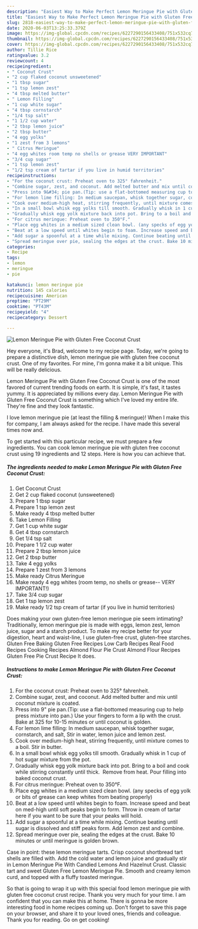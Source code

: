 ```yaml
---
description: "Easiest Way to Make Perfect Lemon Meringue Pie with Gluten Free Coconut Crust"
title: "Easiest Way to Make Perfect Lemon Meringue Pie with Gluten Free Coconut Crust"
slug: 2818-easiest-way-to-make-perfect-lemon-meringue-pie-with-gluten-free-coconut-crust
date: 2020-06-03T13:25:33.379Z
image: https://img-global.cpcdn.com/recipes/6227290156433408/751x532cq70/lemon-meringue-pie-with-gluten-free-coconut-crust-recipe-main-photo.jpg
thumbnail: https://img-global.cpcdn.com/recipes/6227290156433408/751x532cq70/lemon-meringue-pie-with-gluten-free-coconut-crust-recipe-main-photo.jpg
cover: https://img-global.cpcdn.com/recipes/6227290156433408/751x532cq70/lemon-meringue-pie-with-gluten-free-coconut-crust-recipe-main-photo.jpg
author: Tillie Rice
ratingvalue: 3.2
reviewcount: 4
recipeingredient:
- " Coconut Crust"
- "2 cup flaked coconut unsweetened"
- "1 tbsp sugar"
- "1 tsp lemon zest"
- "4 tbsp melted butter"
- " Lemon Filling"
- "1 cup white sugar"
- "4 tbsp cornstarch"
- "1/4 tsp salt"
- "1 1/2 cup water"
- "2 tbsp lemon juice"
- "2 tbsp butter"
- "4 egg yolks"
- "1 zest from 3 lemons"
- " Citrus Meringue"
- "4 egg whites room temp no shells or grease VERY IMPORTANT"
- "3/4 cup sugar"
- "1 tsp lemon zest"
- "1/2 tsp cream of tartar if you live in humid territories"
recipeinstructions:
- "For the coconut crust: Preheat oven to 325° fahrenheit."
- "Combine sugar, zest, and coconut. Add melted butter and mix until coconut mixture is coated."
- "Press into 9&#34; pie pan.(Tip: use a flat-bottomed measuring cup to help press mixture into pan.) Use your fingers to form a lip with the crust. Bake at 325 for 10-15 minutes or until coconut is golden."
- "For lemon lime filling: In medium saucepan, whisk together sugar, cornstarch, and salt, Stir in water, lemon juice and lemon zest."
- "Cook over medium-high heat, stirring frequently, until mixture comes to a boil. Stir in butter."
- "In a small bowl whisk egg yolks till smooth. Gradually whisk in 1 cup of hot sugar mixture from the pot."
- "Gradually whisk egg yolk mixture back into pot. Bring to a boil and cook while stirring constantly until thick.  Remove from heat. Pour filling into baked coconut crust."
- "For citrus meringue: Preheat oven to 350°F."
- "Place egg whites in a medium sized clean bowl. (any specks of egg yolk or bits of grease can keep whites from beating properly)"
- "Beat at a low speed until whites begin to foam. Increase speed and beat on med-high until soft peaks begin to form. Throw in cream of tartar here if you want to be sure that your peaks will hold."
- "Add sugar a spoonful at a time while mixing. Continue beating until sugar is dissolved and stiff peaks form. Add lemon zest and combine."
- "Spread meringue over pie, sealing the edges at the crust. Bake 10 minutes or until meringue is golden brown."
categories:
- Recipe
tags:
- lemon
- meringue
- pie

katakunci: lemon meringue pie 
nutrition: 145 calories
recipecuisine: American
preptime: "PT29M"
cooktime: "PT43M"
recipeyield: "4"
recipecategory: Dessert

---
```



![Lemon Meringue Pie with Gluten Free Coconut Crust](https://img-global.cpcdn.com/recipes/6227290156433408/751x532cq70/lemon-meringue-pie-with-gluten-free-coconut-crust-recipe-main-photo.jpg)

Hey everyone, it's Brad, welcome to my recipe page. Today, we're going to prepare a distinctive dish, lemon meringue pie with gluten free coconut crust. One of my favorites. For mine, I'm gonna make it a bit unique. This will be really delicious.

Lemon Meringue Pie with Gluten Free Coconut Crust is one of the most favored of current trending foods on earth. It is simple, it's fast, it tastes yummy. It is appreciated by millions every day. Lemon Meringue Pie with Gluten Free Coconut Crust is something which I've loved my entire life. They're fine and they look fantastic.

I love lemon meringue pie (at least the filling &amp; meringue)! When I make this for company, I am always asked for the recipe. I have made this several times now and.


To get started with this particular recipe, we must prepare a few ingredients. You can cook lemon meringue pie with gluten free coconut crust using 19 ingredients and 12 steps. Here is how you can achieve that.

<!--inarticleads1-->

##### The ingredients needed to make Lemon Meringue Pie with Gluten Free Coconut Crust:

1. Get  Coconut Crust
1. Get 2 cup flaked coconut (unsweetened)
1. Prepare 1 tbsp sugar
1. Prepare 1 tsp lemon zest
1. Make ready 4 tbsp melted butter
1. Take  Lemon Filling
1. Get 1 cup white sugar
1. Get 4 tbsp cornstarch
1. Get 1/4 tsp salt
1. Prepare 1 1/2 cup water
1. Prepare 2 tbsp lemon juice
1. Get 2 tbsp butter
1. Take 4 egg yolks
1. Prepare 1 zest from 3 lemons
1. Make ready  Citrus Meringue
1. Make ready 4 egg whites (room temp, no shells or grease-- VERY IMPORTANT!)
1. Take 3/4 cup sugar
1. Get 1 tsp lemon zest
1. Make ready 1/2 tsp cream of tartar (if you live in humid territories)


Does making your own gluten-free lemon meringue pie seem intimating? Traditionally, lemon meringue pie is made with eggs, lemon zest, lemon juice, sugar and a starch product. To make my recipe better for your digestion, heart and waist-line, I use gluten-free crust, gluten-free starches. Gluten Free Baking Gluten Free Recipes Low Carb Recipes Real Food Recipes Cooking Recipes Almond Flour Pie Crust Almond Flour Recipes Gluten Free Pie Crust Recipe It does. 

<!--inarticleads2-->

##### Instructions to make Lemon Meringue Pie with Gluten Free Coconut Crust:

1. For the coconut crust: Preheat oven to 325° fahrenheit.
1. Combine sugar, zest, and coconut. Add melted butter and mix until coconut mixture is coated.
1. Press into 9&#34; pie pan.(Tip: use a flat-bottomed measuring cup to help press mixture into pan.) Use your fingers to form a lip with the crust. Bake at 325 for 10-15 minutes or until coconut is golden.
1. For lemon lime filling: In medium saucepan, whisk together sugar, cornstarch, and salt, Stir in water, lemon juice and lemon zest.
1. Cook over medium-high heat, stirring frequently, until mixture comes to a boil. Stir in butter.
1. In a small bowl whisk egg yolks till smooth. Gradually whisk in 1 cup of hot sugar mixture from the pot.
1. Gradually whisk egg yolk mixture back into pot. Bring to a boil and cook while stirring constantly until thick.  Remove from heat. Pour filling into baked coconut crust.
1. For citrus meringue: Preheat oven to 350°F.
1. Place egg whites in a medium sized clean bowl. (any specks of egg yolk or bits of grease can keep whites from beating properly)
1. Beat at a low speed until whites begin to foam. Increase speed and beat on med-high until soft peaks begin to form. Throw in cream of tartar here if you want to be sure that your peaks will hold.
1. Add sugar a spoonful at a time while mixing. Continue beating until sugar is dissolved and stiff peaks form. Add lemon zest and combine.
1. Spread meringue over pie, sealing the edges at the crust. Bake 10 minutes or until meringue is golden brown.


Case in point: these lemon meringue tarts. Crisp coconut shortbread tart shells are filled with. Add the cold water and lemon juice and gradually stir in Lemon Meringue Pie With Candied Lemons And Hazelnut Crust. Classic tart and sweet Gluten Free Lemon Meringue Pie. Smooth and creamy lemon curd, and topped with a fluffy toasted meringue. 

So that is going to wrap it up with this special food lemon meringue pie with gluten free coconut crust recipe. Thank you very much for your time. I am confident that you can make this at home. There is gonna be more interesting food in home recipes coming up. Don't forget to save this page on your browser, and share it to your loved ones, friends and colleague. Thank you for reading. Go on get cooking!
